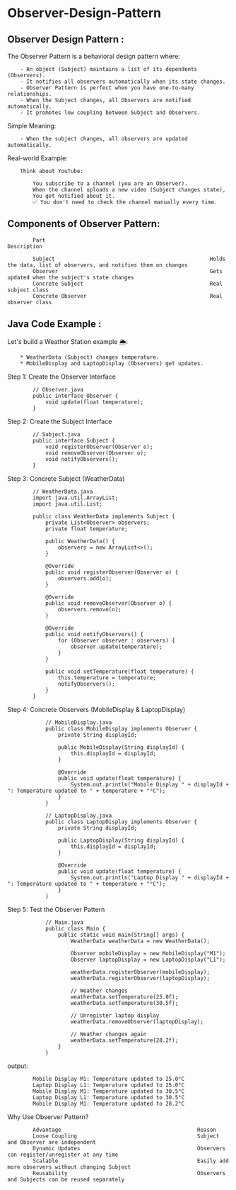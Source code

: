 # Observer-Design-Pattern



Observer Design Pattern :
-----------------------

The Observer Pattern is a behavioral design pattern where:

		- An object (Subject) maintains a list of its dependents (Observers).
		- It notifies all observers automatically when its state changes.
		- Observer Pattern is perfect when you have one-to-many relationships.
        - When the Subject changes, all Observers are notified automatically.
        - It promotes low coupling between Subject and Observers.



Simple Meaning:

		- When the subject changes, all observers are updated automatically.
		
Real-world Example:

		Think about YouTube:

			You subscribe to a channel (you are an Observer).
			When the channel uploads a new video (Subject changes state),
			You get notified about it.
			✅ You don't need to check the channel manually every time.


Components of Observer Pattern:
-------------------------------

			Part													Description
			
			Subject													Holds the data, list of observers, and notifies them on changes
			Observer												Gets updated when the subject's state changes
			Concrete Subject										Real subject class
			Concrete Observer										Real observer class
			
Java Code Example :
-----------------

Let's build a Weather Station example 🌦️:

		* WeatherData (Subject) changes temperature.
		* MobileDisplay and LaptopDisplay (Observers) get updates.
		

Step 1: Create the Observer Interface

			// Observer.java
			public interface Observer {
				void update(float temperature);
			}

Step 2: Create the Subject Interface


			// Subject.java
			public interface Subject {
				void registerObserver(Observer o);
				void removeObserver(Observer o);
				void notifyObservers();
			}
			
Step 3: Concrete Subject (WeatherData)		

			// WeatherData.java
			import java.util.ArrayList;
			import java.util.List;

			public class WeatherData implements Subject {
				private List<Observer> observers;
				private float temperature;

				public WeatherData() {
					observers = new ArrayList<>();
				}

				@Override
				public void registerObserver(Observer o) {
					observers.add(o);
				}

				@Override
				public void removeObserver(Observer o) {
					observers.remove(o);
				}

				@Override
				public void notifyObservers() {
					for (Observer observer : observers) {
						observer.update(temperature);
					}
				}

				public void setTemperature(float temperature) {
					this.temperature = temperature;
					notifyObservers();
				}
			}
			

Step 4: Concrete Observers (MobileDisplay & LaptopDisplay)


				// MobileDisplay.java
				public class MobileDisplay implements Observer {
					private String displayId;

					public MobileDisplay(String displayId) {
						this.displayId = displayId;
					}

					@Override
					public void update(float temperature) {
						System.out.println("Mobile Display " + displayId + ": Temperature updated to " + temperature + "°C");
					}
				}

				// LaptopDisplay.java
				public class LaptopDisplay implements Observer {
					private String displayId;

					public LaptopDisplay(String displayId) {
						this.displayId = displayId;
					}

					@Override
					public void update(float temperature) {
						System.out.println("Laptop Display " + displayId + ": Temperature updated to " + temperature + "°C");
					}
				}

Step 5: Test the Observer Pattern

				// Main.java
				public class Main {
					public static void main(String[] args) {
						WeatherData weatherData = new WeatherData();

						Observer mobileDisplay = new MobileDisplay("M1");
						Observer laptopDisplay = new LaptopDisplay("L1");

						weatherData.registerObserver(mobileDisplay);
						weatherData.registerObserver(laptopDisplay);

						// Weather changes
						weatherData.setTemperature(25.0f);
						weatherData.setTemperature(30.5f);

						// Unregister laptop display
						weatherData.removeObserver(laptopDisplay);

						// Weather changes again
						weatherData.setTemperature(28.2f);
					}
				}

output:

			Mobile Display M1: Temperature updated to 25.0°C
			Laptop Display L1: Temperature updated to 25.0°C
			Mobile Display M1: Temperature updated to 30.5°C
			Laptop Display L1: Temperature updated to 30.5°C
			Mobile Display M1: Temperature updated to 28.2°C


Why Use Observer Pattern?

			Advantage											Reason
			Loose Coupling										Subject and Observer are independent
			Dynamic Updates										Observers can register/unregister at any time
			Scalable											Easily add more observers without changing Subject
			Reusability											Observers and Subjects can be reused separately

